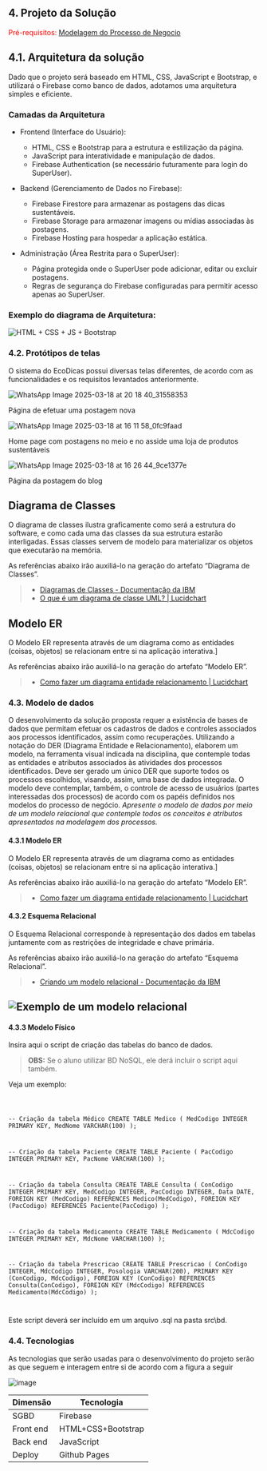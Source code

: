 ## 4. Projeto da Solução

<span style="color:red">Pré-requisitos: <a href="03-Modelagem do Processo de Negocio.md"> Modelagem do Processo de Negocio</a></span>

## 4.1. Arquitetura da solução

Dado que o projeto será baseado em HTML, CSS, JavaScript e Bootstrap, e utilizará o Firebase como banco de dados, adotamos uma arquitetura simples e eficiente.

### Camadas da Arquitetura

- Frontend (Interface do Usuário):
  - HTML, CSS e Bootstrap para a estrutura e estilização da página.
  - JavaScript para interatividade e manipulação de dados.
  - Firebase Authentication (se necessário futuramente para login do SuperUser).

- Backend (Gerenciamento de Dados no Firebase):
  - Firebase Firestore para armazenar as postagens das dicas sustentáveis.
  - Firebase Storage para armazenar imagens ou mídias associadas às postagens.
  - Firebase Hosting para hospedar a aplicação estática.

- Administração (Área Restrita para o SuperUser):
  - Página protegida onde o SuperUser pode adicionar, editar ou excluir postagens.
  - Regras de segurança do Firebase configuradas para permitir acesso apenas ao SuperUser.
 
 ### Exemplo do diagrama de Arquitetura:

 ![HTML + CSS + JS + Bootstrap](https://github.com/user-attachments/assets/7281ade9-14fa-45d1-8f3b-5048e7d2068b)



### 4.2. Protótipos de telas

 
O sistema do EcoDicas possui diversas telas diferentes, de acordo com as funcionalidades e os requisitos levantados anteriormente.

![WhatsApp Image 2025-03-18 at 20 18 40_31558353](https://github.com/user-attachments/assets/a890fcea-12f5-420c-9e69-1f29cf661dd7)

Página de efetuar uma postagem nova

![WhatsApp Image 2025-03-18 at 16 11 58_0fc9faad](https://github.com/user-attachments/assets/761c688f-99a2-438a-a44b-023a5a43dfe2)

Home page com postagens no meio e no asside uma loja de produtos sustentáveis

![WhatsApp Image 2025-03-18 at 16 26 44_9ce1377e](https://github.com/user-attachments/assets/89bc35e6-2aba-4b4d-a61c-b3d859e78534)

Página da postagem do blog



## Diagrama de Classes

O diagrama de classes ilustra graficamente como será a estrutura do software, e como cada uma das classes da sua estrutura estarão interligadas. Essas classes servem de modelo para materializar os objetos que executarão na memória.

As referências abaixo irão auxiliá-lo na geração do artefato “Diagrama de Classes”.

> - [Diagramas de Classes - Documentação da IBM](https://www.ibm.com/docs/pt-br/rational-soft-arch/9.6.1?topic=diagrams-class)
> - [O que é um diagrama de classe UML? | Lucidchart](https://www.lucidchart.com/pages/pt/o-que-e-diagrama-de-classe-uml)

## Modelo ER

O Modelo ER representa através de um diagrama como as entidades (coisas, objetos) se relacionam entre si na aplicação interativa.]

As referências abaixo irão auxiliá-lo na geração do artefato “Modelo ER”.

> - [Como fazer um diagrama entidade relacionamento | Lucidchart](https://www.lucidchart.com/pages/pt/como-fazer-um-diagrama-entidade-relacionamento)


### 4.3. Modelo de dados

O desenvolvimento da solução proposta requer a existência de bases de dados que permitam efetuar os cadastros de dados e controles associados aos processos identificados, assim como recuperações.
Utilizando a notação do DER (Diagrama Entidade e Relacionamento), elaborem um modelo, na ferramenta visual indicada na disciplina, que contemple todas as entidades e atributos associados às atividades dos processos identificados. Deve ser gerado um único DER que suporte todos os processos escolhidos, visando, assim, uma base de dados integrada. O modelo deve contemplar, também, o controle de acesso de usuários (partes interessadas dos processos) de acordo com os papéis definidos nos modelos do processo de negócio.
_Apresente o modelo de dados por meio de um modelo relacional que contemple todos os conceitos e atributos apresentados na modelagem dos processos._

#### 4.3.1 Modelo ER

O Modelo ER representa através de um diagrama como as entidades (coisas, objetos) se relacionam entre si na aplicação interativa.]

As referências abaixo irão auxiliá-lo na geração do artefato “Modelo ER”.

> - [Como fazer um diagrama entidade relacionamento | Lucidchart](https://www.lucidchart.com/pages/pt/como-fazer-um-diagrama-entidade-relacionamento)

#### 4.3.2 Esquema Relacional

O Esquema Relacional corresponde à representação dos dados em tabelas juntamente com as restrições de integridade e chave primária.
 
As referências abaixo irão auxiliá-lo na geração do artefato “Esquema Relacional”.

> - [Criando um modelo relacional - Documentação da IBM](https://www.ibm.com/docs/pt-br/cognos-analytics/10.2.2?topic=designer-creating-relational-model)

![Exemplo de um modelo relacional](images/modeloRelacional.png "Exemplo de Modelo Relacional.")
---


#### 4.3.3 Modelo Físico

Insira aqui o script de criação das tabelas do banco de dados.

> **OBS:** Se o aluno utilizar BD NoSQL, ele derá incluir o script aqui também. 

Veja um exemplo:

<code>

 -- Criação da tabela Médico
CREATE TABLE Medico (
    MedCodigo INTEGER PRIMARY KEY,
    MedNome VARCHAR(100)
);


-- Criação da tabela Paciente
CREATE TABLE Paciente (
    PacCodigo INTEGER PRIMARY KEY,
    PacNome VARCHAR(100)
);

-- Criação da tabela Consulta
CREATE TABLE Consulta (
    ConCodigo INTEGER PRIMARY KEY,
    MedCodigo INTEGER,
    PacCodigo INTEGER,
    Data DATE,
    FOREIGN KEY (MedCodigo) REFERENCES Medico(MedCodigo),
    FOREIGN KEY (PacCodigo) REFERENCES Paciente(PacCodigo)
);

-- Criação da tabela Medicamento
CREATE TABLE Medicamento (
    MdcCodigo INTEGER PRIMARY KEY,
    MdcNome VARCHAR(100)
);

-- Criação da tabela Prescricao
CREATE TABLE Prescricao (
    ConCodigo INTEGER,
    MdcCodigo INTEGER,
    Posologia VARCHAR(200),
    PRIMARY KEY (ConCodigo, MdcCodigo),
    FOREIGN KEY (ConCodigo) REFERENCES Consulta(ConCodigo),
    FOREIGN KEY (MdcCodigo) REFERENCES Medicamento(MdcCodigo)
);

</code>

Este script deverá ser incluído em um arquivo .sql na pasta src\bd.




### 4.4. Tecnologias

As tecnologias que serão usadas para o desenvolvimento do projeto serão as que seguem e interagem entre si de acordo com a figura a seguir

![image](https://github.com/user-attachments/assets/51b974b1-c7c9-4519-9a5c-974ac0d0e223)


| **Dimensão**   | **Tecnologia**  |
| ---            | ---             |
| SGBD           | Firebase           |
| Front end      | HTML+CSS+Bootstrap     |
| Back end       | JavaScript |
| Deploy         | Github Pages    |

